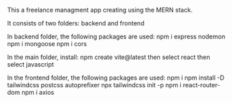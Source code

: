 This a freelance managment app creating using the MERN stack.

It consists of two folders: backend and frontend

In backend folder, the following packages are used:
npm i express nodemon
npm i mongoose
npm i cors

In the main folder, install:
npm create vite@latest
then select react
then select javascript

In the frontend folder, the following packages are used:
npm i
npm install -D tailwindcss postcss autoprefixer
npx tailwindcss init -p
npm i react-router-dom
npm i axios 
 
 
